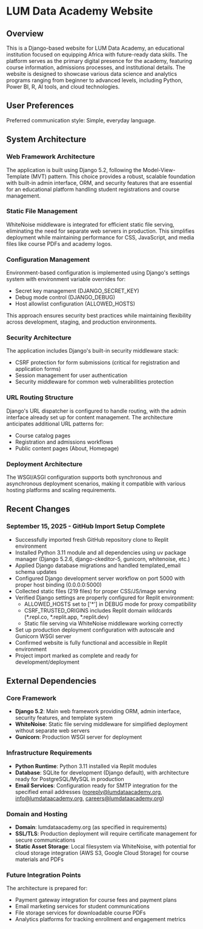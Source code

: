 # LUM Data Academy Website

## Overview

This is a Django-based website for LUM Data Academy, an educational institution focused on equipping Africa with future-ready data skills. The platform serves as the primary digital presence for the academy, featuring course information, admissions processes, and institutional details. The website is designed to showcase various data science and analytics programs ranging from beginner to advanced levels, including Python, Power BI, R, AI tools, and cloud technologies.

## User Preferences

Preferred communication style: Simple, everyday language.

## System Architecture

### Web Framework Architecture
The application is built using Django 5.2, following the Model-View-Template (MVT) pattern. This choice provides a robust, scalable foundation with built-in admin interface, ORM, and security features that are essential for an educational platform handling student registrations and course management.

### Static File Management
WhiteNoise middleware is integrated for efficient static file serving, eliminating the need for separate web servers in production. This simplifies deployment while maintaining performance for CSS, JavaScript, and media files like course PDFs and academy logos.

### Configuration Management
Environment-based configuration is implemented using Django's settings system with environment variable overrides for:
- Secret key management (DJANGO_SECRET_KEY)
- Debug mode control (DJANGO_DEBUG) 
- Host allowlist configuration (ALLOWED_HOSTS)

This approach ensures security best practices while maintaining flexibility across development, staging, and production environments.

### Security Architecture
The application includes Django's built-in security middleware stack:
- CSRF protection for form submissions (critical for registration and application forms)
- Session management for user authentication
- Security middleware for common web vulnerabilities protection

### URL Routing Structure
Django's URL dispatcher is configured to handle routing, with the admin interface already set up for content management. The architecture anticipates additional URL patterns for:
- Course catalog pages
- Registration and admissions workflows
- Public content pages (About, Homepage)

### Deployment Architecture
The WSGI/ASGI configuration supports both synchronous and asynchronous deployment scenarios, making it compatible with various hosting platforms and scaling requirements.

## Recent Changes

### September 15, 2025 - GitHub Import Setup Complete
- Successfully imported fresh GitHub repository clone to Replit environment
- Installed Python 3.11 module and all dependencies using uv package manager (Django 5.2.6, django-ckeditor-5, gunicorn, whitenoise, etc.)
- Applied Django database migrations and handled templated_email schema updates
- Configured Django development server workflow on port 5000 with proper host binding (0.0.0.0:5000)
- Collected static files (219 files) for proper CSS/JS/image serving
- Verified Django settings are properly configured for Replit environment:
  - ALLOWED_HOSTS set to ['*'] in DEBUG mode for proxy compatibility
  - CSRF_TRUSTED_ORIGINS includes Replit domain wildcards (*.repl.co, *.replit.app, *.replit.dev)
  - Static file serving via WhiteNoise middleware working correctly
- Set up production deployment configuration with autoscale and Gunicorn WSGI server
- Confirmed website is fully functional and accessible in Replit environment
- Project import marked as complete and ready for development/deployment

## External Dependencies

### Core Framework
- **Django 5.2**: Main web framework providing ORM, admin interface, security features, and template system
- **WhiteNoise**: Static file serving middleware for simplified deployment without separate web servers
- **Gunicorn**: Production WSGI server for deployment

### Infrastructure Requirements
- **Python Runtime**: Python 3.11 installed via Replit modules
- **Database**: SQLite for development (Django default), with architecture ready for PostgreSQL/MySQL in production
- **Email Services**: Configuration ready for SMTP integration for the specified email addresses (noreply@lumdataacademy.org, info@lumdataacademy.org, careers@lumdataacademy.org)

### Domain and Hosting
- **Domain**: lumdataacademy.org (as specified in requirements)
- **SSL/TLS**: Production deployment will require certificate management for secure communications
- **Static Asset Storage**: Local filesystem via WhiteNoise, with potential for cloud storage integration (AWS S3, Google Cloud Storage) for course materials and PDFs

### Future Integration Points
The architecture is prepared for:
- Payment gateway integration for course fees and payment plans
- Email marketing services for student communications
- File storage services for downloadable course PDFs
- Analytics platforms for tracking enrollment and engagement metrics